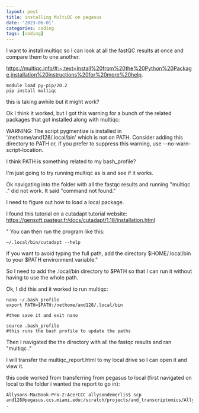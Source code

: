 ```yaml
---
layout: post
title: installing MultiQC on pegasus
date: '2023-06-01'
categories: coding
tags: [coding]
---
```


I want to install multiqc so I can look at all the fastQC results at once and compare them to one another. 

https://multiqc.info/#:~:text=Install%20from%20the%20Python%20Package,installation%20instructions%20for%20more%20help.

```{bash}
module load py-pip/20.2
pip install multiqc
```

this is taking awhile but it might work?

Ok I think it worked, but I got this warning for a bunch of the related packages that got installed along with multiqc:

WARNING: The script pygmentize is installed in '/nethome/and128/.local/bin' which is not on PATH.
  Consider adding this directory to PATH or, if you prefer to suppress this warning, use --no-warn-script-location.

I think PATH is something related to my bash_profile? 

I'm just going to try running multiqc as is and see if it works. 

Ok navigating into the folder with all the fastqc results and running "multiqc ." did not work. It said "command not found."

I need to figure out how to load a local package.

I found this tutorial on a cutadapt tutorial website: https://gensoft.pasteur.fr/docs/cutadapt/1.18/installation.html

 " You can then run the program like this:
  ```{bash}
  ~/.local/bin/cutadapt --help
  ```
  If you want to avoid typing the full path, add the directory $HOME/.local/bin to your $PATH environment variable."
  
So I need to add the .local/bin directory to $PATH so that I can run it without having to use the whole path.

Ok, I did this and it worked to run multiqc:
```{bash}
nano ~/.bash_profile
export PATH=$PATH:/nethome/and128/.local/bin

#then save it and exit nano

source .bash_profile
#this runs the bash profile to update the paths
```

Then I navigated the the directory with all the fastqc results and ran "multiqc ."

I will transfer the multiqc_report.html to my local drive so I can open it and view it.

this code worked from transferring from pegasus to local (first navigated on local to the folder i wanted the report to go in):
```{bash}
Allysons-MacBook-Pro-2:AcerCCC allysondemerlis$ scp and128@pegasus.ccs.miami.edu:/scratch/projects/and_transcriptomics/Allyson_CCC/multiqc_report.html .
```




  
